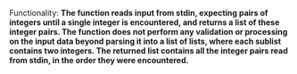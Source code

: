 Functionality: **The function reads input from stdin, expecting pairs of integers until a single integer is encountered, and returns a list of these integer pairs. The function does not perform any validation or processing on the input data beyond parsing it into a list of lists, where each sublist contains two integers. The returned list contains all the integer pairs read from stdin, in the order they were encountered.**